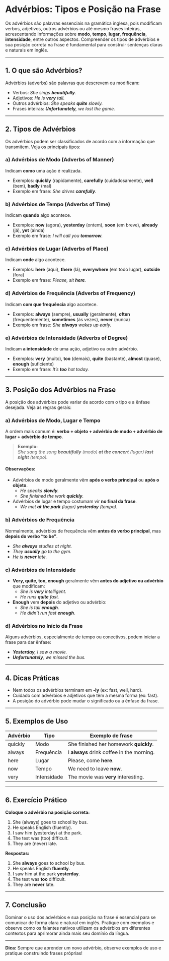# Advérbios: Tipos e Posição na Frase

Os advérbios são palavras essenciais na gramática inglesa, pois modificam verbos, adjetivos, outros advérbios ou até mesmo frases inteiras, acrescentando informações sobre **modo**, **tempo**, **lugar**, **frequência**, **intensidade**, entre outros aspectos. Compreender os tipos de advérbios e sua posição correta na frase é fundamental para construir sentenças claras e naturais em inglês.

---

## 1. O que são Advérbios?

Advérbios (adverbs) são palavras que descrevem ou modificam:

- Verbos: _She sings **beautifully**._
- Adjetivos: _He is **very** tall._
- Outros advérbios: _She speaks **quite** slowly._
- Frases inteiras: _**Unfortunately**, we lost the game._

---

## 2. Tipos de Advérbios

Os advérbios podem ser classificados de acordo com a informação que transmitem. Veja os principais tipos:

### a) Advérbios de Modo (Adverbs of Manner)

Indicam **como** uma ação é realizada.

- Exemplos: **quickly** (rapidamente), **carefully** (cuidadosamente), **well** (bem), **badly** (mal)
- Exemplo em frase: _She drives **carefully**._

### b) Advérbios de Tempo (Adverbs of Time)

Indicam **quando** algo acontece.

- Exemplos: **now** (agora), **yesterday** (ontem), **soon** (em breve), **already** (já), **yet** (ainda)
- Exemplo em frase: _I will call you **tomorrow**._

### c) Advérbios de Lugar (Adverbs of Place)

Indicam **onde** algo acontece.

- Exemplos: **here** (aqui), **there** (lá), **everywhere** (em todo lugar), **outside** (fora)
- Exemplo em frase: _Please, sit **here**._

### d) Advérbios de Frequência (Adverbs of Frequency)

Indicam **com que frequência** algo acontece.

- Exemplos: **always** (sempre), **usually** (geralmente), **often** (frequentemente), **sometimes** (às vezes), **never** (nunca)
- Exemplo em frase: _She **always** wakes up early._

### e) Advérbios de Intensidade (Adverbs of Degree)

Indicam **a intensidade** de uma ação, adjetivo ou outro advérbio.

- Exemplos: **very** (muito), **too** (demais), **quite** (bastante), **almost** (quase), **enough** (suficiente)
- Exemplo em frase: _It’s **too** hot today._

---

## 3. Posição dos Advérbios na Frase

A posição dos advérbios pode variar de acordo com o tipo e a ênfase desejada. Veja as regras gerais:

### a) Advérbios de Modo, Lugar e Tempo

A ordem mais comum é: **verbo + objeto + advérbio de modo + advérbio de lugar + advérbio de tempo**.

> **Exemplo:**  
> _She sang the song **beautifully** (modo) **at the concert** (lugar) **last night** (tempo)._

#### Observações:
- Advérbios de modo geralmente vêm **após o verbo principal** ou **após o objeto**.
  - _He speaks **slowly**._
  - _She finished the work **quickly**._
- Advérbios de lugar e tempo costumam vir **no final da frase**.
  - _We met **at the park** (lugar) **yesterday** (tempo)._

### b) Advérbios de Frequência

Normalmente, advérbios de frequência vêm **antes do verbo principal**, mas **depois do verbo “to be”**.

- _She **always** studies at night._
- _They **usually** go to the gym._
- _He is **never** late._

### c) Advérbios de Intensidade

- **Very, quite, too, enough** geralmente vêm **antes do adjetivo ou advérbio** que modificam:
  - _She is **very** intelligent._
  - _He runs **quite** fast._
- **Enough** vem **depois** do adjetivo ou advérbio:
  - _She is tall **enough**._
  - _He didn’t run fast **enough**._

### d) Advérbios no Início da Frase

Alguns advérbios, especialmente de tempo ou conectivos, podem iniciar a frase para dar ênfase:

- _**Yesterday**, I saw a movie._
- _**Unfortunately**, we missed the bus._

---

## 4. Dicas Práticas

- Nem todos os advérbios terminam em **-ly** (ex: fast, well, hard).
- Cuidado com advérbios e adjetivos que têm a mesma forma (ex: fast).
- A posição do advérbio pode mudar o significado ou a ênfase da frase.

---

## 5. Exemplos de Uso

| Advérbio      | Tipo         | Exemplo de frase                        |
|---------------|--------------|-----------------------------------------|
| quickly       | Modo         | She finished her homework **quickly**.  |
| always        | Frequência   | I **always** drink coffee in the morning.|
| here          | Lugar        | Please, come **here**.                  |
| now           | Tempo        | We need to leave **now**.               |
| very          | Intensidade  | The movie was **very** interesting.     |

---

## 6. Exercício Prático

**Coloque o advérbio na posição correta:**

1. She (always) goes to school by bus.
2. He speaks English (fluently).
3. I saw him (yesterday) at the park.
4. The test was (too) difficult.
5. They are (never) late.

**Respostas:**

1. She **always** goes to school by bus.
2. He speaks English **fluently**.
3. I saw him at the park **yesterday**.
4. The test was **too** difficult.
5. They are **never** late.

---

## 7. Conclusão

Dominar o uso dos advérbios e sua posição na frase é essencial para se comunicar de forma clara e natural em inglês. Pratique com exemplos e observe como os falantes nativos utilizam os advérbios em diferentes contextos para aprimorar ainda mais seu domínio da língua.

---

**Dica:** Sempre que aprender um novo advérbio, observe exemplos de uso e pratique construindo frases próprias!